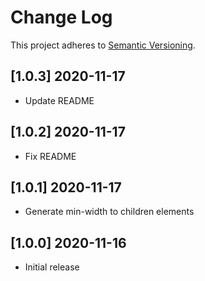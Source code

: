 # Change Log

This project adheres to [Semantic Versioning](http://semver.org/).

## [1.0.3] 2020-11-17

- Update README

## [1.0.2] 2020-11-17

- Fix README

## [1.0.1] 2020-11-17

- Generate min-width to children elements

## [1.0.0] 2020-11-16

- Initial release
